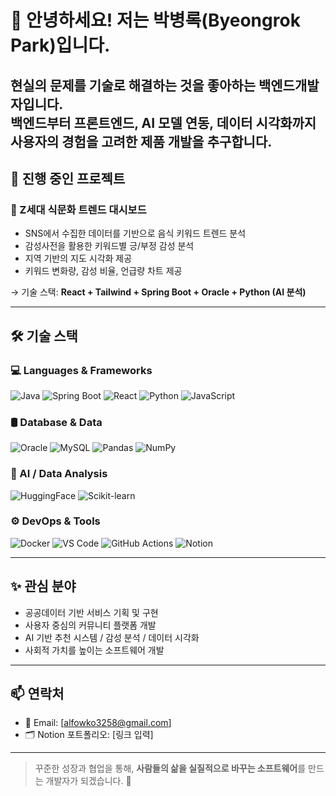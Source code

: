 # 👋 안녕하세요! 저는 박병록(Byeongrok Park)입니다.

**현실의 문제를 기술로 해결하는** 것을 좋아하는 백엔드개발자입니다.  
백엔드부터 프론트엔드, AI 모델 연동, 데이터 시각화까지 사용자의 경험을 고려한 제품 개발을 추구합니다.
----

## 🚀 진행 중인 프로젝트

### 🧁 Z세대 식문화 트렌드 대시보드
- SNS에서 수집한 데이터를 기반으로 음식 키워드 트렌드 분석
- 감성사전을 활용한 키워드별 긍/부정 감성 분석
- 지역 기반의 지도 시각화 제공
- 키워드 변화량, 감성 비율, 언급량 차트 제공

→ 기술 스택: **React + Tailwind + Spring Boot + Oracle + Python (AI 분석)**

---

## 🛠️ 기술 스택

### 💻 Languages & Frameworks
![Java](https://img.shields.io/badge/Java-007396?style=flat&logo=java&logoColor=white)
![Spring Boot](https://img.shields.io/badge/Spring%20Boot-6DB33F?style=flat&logo=spring-boot&logoColor=white)
![React](https://img.shields.io/badge/React-61DAFB?style=flat&logo=react&logoColor=black)
![Python](https://img.shields.io/badge/Python-3776AB?style=flat&logo=python&logoColor=white)
![JavaScript](https://img.shields.io/badge/JavaScript-F7DF1E?style=flat&logo=javascript&logoColor=black)

### 🛢️ Database & Data
![Oracle](https://img.shields.io/badge/Oracle-F80000?style=flat&logo=oracle&logoColor=white)
![MySQL](https://img.shields.io/badge/MySQL-4479A1?style=flat&logo=mysql&logoColor=white)
![Pandas](https://img.shields.io/badge/Pandas-150458?style=flat&logo=pandas&logoColor=white)
![NumPy](https://img.shields.io/badge/NumPy-013243?style=flat&logo=numpy&logoColor=white)

### 🧠 AI / Data Analysis
![HuggingFace](https://img.shields.io/badge/HuggingFace-FFBF00?style=flat&logo=huggingface&logoColor=black)
![Scikit-learn](https://img.shields.io/badge/Scikit--learn-F7931E?style=flat&logo=scikitlearn&logoColor=black)

### ⚙️ DevOps & Tools
![Docker](https://img.shields.io/badge/Docker-2496ED?style=flat&logo=docker&logoColor=white)
![VS Code](https://img.shields.io/badge/VS%20Code-007ACC?style=flat&logo=visual-studio-code&logoColor=white)
![GitHub Actions](https://img.shields.io/badge/GitHub%20Actions-2088FF?style=flat&logo=github-actions&logoColor=white)
![Notion](https://img.shields.io/badge/Notion-000000?style=flat&logo=notion&logoColor=white)

---

## ✨ 관심 분야
- 공공데이터 기반 서비스 기획 및 구현
- 사용자 중심의 커뮤니티 플랫폼 개발
- AI 기반 추천 시스템 / 감성 분석 / 데이터 시각화
- 사회적 가치를 높이는 소프트웨어 개발

---

## 📫 연락처
- 📮 Email: [alfowko3258@gmail.com]
- 🗂️ Notion 포트폴리오: [링크 입력]

---

> 꾸준한 성장과 협업을 통해, **사람들의 삶을 실질적으로 바꾸는 소프트웨어**를 만드는 개발자가 되겠습니다. 🙌
